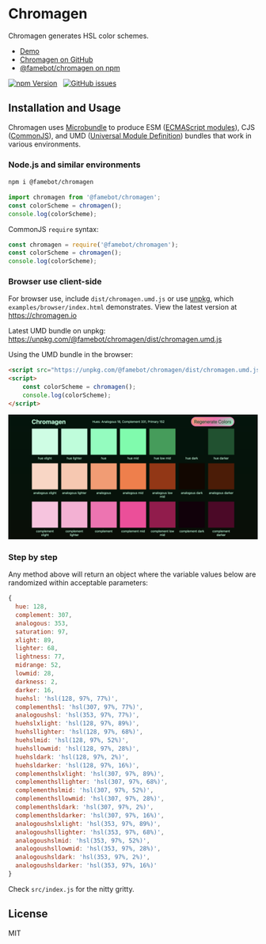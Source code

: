 # Chromagen

Chromagen generates HSL color schemes.

- [Demo](https://chromagen.io)
- [Chromagen on GitHub](https://github.com/famebot/chromagen)
- [@famebot/chromagen on npm](https://www.npmjs.com/package/@famebot/chromagen)

[![npm Version](https://img.shields.io/npm/v/@famebot/chromagen.svg?style=for-the-badge)](https://www.npmjs.com/package/@famebot/chromagen) &nbsp; [![GitHub issues](https://img.shields.io/github/issues/famebot/chromagen.svg?style=for-the-badge)](https://github.com/famebot/chromagen/issues)

## Installation and Usage

Chromagen uses [Microbundle](https://github.com/developit/microbundle) to produce ESM ([ECMAScript modules](https://nodejs.org/api/esm.html)), CJS ([CommonJS](https://nodejs.org/api/modules.html)), and UMD ([Universal Module Definition](https://github.com/umdjs/umd)) bundles that work in various environments.

### Node.js and similar environments

```bash
npm i @famebot/chromagen
```

```js
import chromagen from '@famebot/chromagen';
const colorScheme = chromagen();
console.log(colorScheme);
```

CommonJS `require` syntax:

```js
const chromagen = require('@famebot/chromagen');
const colorScheme = chromagen();
console.log(colorScheme);
```

### Browser use client-side

For browser use, include `dist/chromagen.umd.js` or use [unpkg](https://unpkg.com), which `examples/browser/index.html` demonstrates. View the latest version at <https://chromagen.io>

Latest UMD bundle on unpkg:  
<https://unpkg.com/@famebot/chromagen/dist/chromagen.umd.js>

Using the UMD bundle in the browser:

```html
<script src="https://unpkg.com/@famebot/chromagen/dist/chromagen.umd.js"></script>
<script>
    const colorScheme = chromagen();
    console.log(colorScheme);
</script>
```

[![](./examples/browser/chromagen.png)](https://chromagen.io)

### Step by step

Any method above will return an object where the variable values below are randomized within acceptable parameters:

```js
{
  hue: 128,
  complement: 307,
  analogous: 353,
  saturation: 97,
  xlight: 89,
  lighter: 68,
  lightness: 77,
  midrange: 52,
  lowmid: 28,
  darkness: 2,
  darker: 16,
  huehsl: 'hsl(128, 97%, 77%)',
  complementhsl: 'hsl(307, 97%, 77%)',
  analogoushsl: 'hsl(353, 97%, 77%)',
  huehslxlight: 'hsl(128, 97%, 89%)',
  huehsllighter: 'hsl(128, 97%, 68%)',
  huehslmid: 'hsl(128, 97%, 52%)',
  huehsllowmid: 'hsl(128, 97%, 28%)',
  huehsldark: 'hsl(128, 97%, 2%)',
  huehsldarker: 'hsl(128, 97%, 16%)',
  complementhslxlight: 'hsl(307, 97%, 89%)',
  complementhsllighter: 'hsl(307, 97%, 68%)',
  complementhslmid: 'hsl(307, 97%, 52%)',
  complementhsllowmid: 'hsl(307, 97%, 28%)',
  complementhsldark: 'hsl(307, 97%, 2%)',
  complementhsldarker: 'hsl(307, 97%, 16%)',
  analogoushslxlight: 'hsl(353, 97%, 89%)',
  analogoushsllighter: 'hsl(353, 97%, 68%)',
  analogoushslmid: 'hsl(353, 97%, 52%)',
  analogoushsllowmid: 'hsl(353, 97%, 28%)',
  analogoushsldark: 'hsl(353, 97%, 2%)',
  analogoushsldarker: 'hsl(353, 97%, 16%)'
}
```

Check `src/index.js` for the nitty gritty.

## License

MIT
